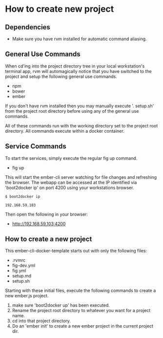 # How to create new project

## Dependencies
+ Make sure you have rvm installed for automatic command aliasing.

## General Use Commands
When cd'ing into the project directory tree in your local workstation's terminal app, rvm will automagically notice that you have switched to the project and setup the following general use commands.
+ npm
+ bower
+ ember

If you don't have rvm installed then you may manually execute '. setup.sh' from the project root directory before using any of the general use commands.

All of these commands run with the working directory set to the project root directory.  All commands execute within a docker container.

## Service Commands

To start the services, simply execute the regular fig up command.

+ fig up

This will start the ember-cli server watching for file changes and refreshing the browser.  The webapp can be accessed at the IP identified via 'boot2docker ip' on port 4200 using your workstations browser. 

```
$ boot2docker ip

192.168.59.103
```

Then open the following in your browser:

+ http://192.168.59.103:4200

## How to create a new project

This ember-cli-docker-template starts out with only the following files:
+ .rvmrc
+ fig-dev.yml
+ fig.yml
+ setup.md
+ setup.sh

Starting with these initial files, execute the following commands to create a new ember.js project.

1. make sure 'boot2docker up' has been executed.
2. Rename the project root directory to whatever you want for a project name.
3. cd into that project directory.
4. Do an 'ember init' to create a new ember project in the current project dir.
